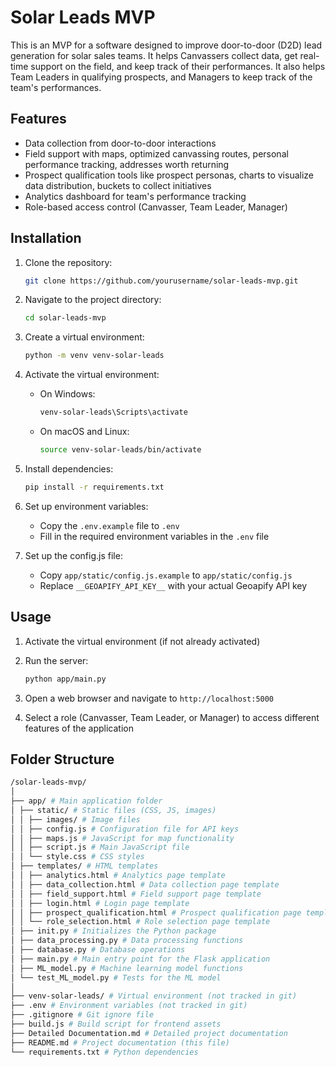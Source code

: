 # Solar Leads MVP

This is an MVP for a software designed to improve door-to-door (D2D) lead generation for solar sales teams. It helps Canvassers collect data, get real-time support on the field, and keep track of their performances. It also helps Team Leaders in qualifying prospects, and Managers to keep track of the team's performances.

## Features

- Data collection from door-to-door interactions
- Field support with maps, optimized canvassing routes, personal performance tracking, addresses worth returning
- Prospect qualification tools like prospect personas, charts to visualize data distribution, buckets to collect initiatives
- Analytics dashboard for team's performance tracking
- Role-based access control (Canvasser, Team Leader, Manager)

## Installation

1. Clone the repository:
   ```bash
   git clone https://github.com/yourusername/solar-leads-mvp.git
   ```

2. Navigate to the project directory:
   ```bash
   cd solar-leads-mvp
   ```

3. Create a virtual environment:
   ```bash
   python -m venv venv-solar-leads
   ```

4. Activate the virtual environment:
   - On Windows:
     ```bash
     venv-solar-leads\Scripts\activate
     ```
   - On macOS and Linux:
     ```bash
     source venv-solar-leads/bin/activate
     ```

5. Install dependencies:
   ```bash
   pip install -r requirements.txt
   ```

6. Set up environment variables:
   - Copy the `.env.example` file to `.env`
   - Fill in the required environment variables in the `.env` file

7. Set up the config.js file:
   - Copy `app/static/config.js.example` to `app/static/config.js`
   - Replace `__GEOAPIFY_API_KEY__` with your actual Geoapify API key

## Usage

1. Activate the virtual environment (if not already activated)

2. Run the server:
   ```bash
   python app/main.py
   ```

3. Open a web browser and navigate to `http://localhost:5000`

4. Select a role (Canvasser, Team Leader, or Manager) to access different features of the application

## Folder Structure
```bash
/solar-leads-mvp/
│
├── app/ # Main application folder
│ ├── static/ # Static files (CSS, JS, images)
│ │ ├── images/ # Image files
│ │ ├── config.js # Configuration file for API keys
│ │ ├── maps.js # JavaScript for map functionality
│ │ ├── script.js # Main JavaScript file
│ │ └── style.css # CSS styles
│ ├── templates/ # HTML templates
│ │ ├── analytics.html # Analytics page template
│ │ ├── data_collection.html # Data collection page template
│ │ ├── field_support.html # Field support page template
│ │ ├── login.html # Login page template
│ │ ├── prospect_qualification.html # Prospect qualification page template
│ │ └── role_selection.html # Role selection page template
│ ├── init.py # Initializes the Python package
│ ├── data_processing.py # Data processing functions
│ ├── database.py # Database operations
│ ├── main.py # Main entry point for the Flask application
│ ├── ML_model.py # Machine learning model functions
│ └── test_ML_model.py # Tests for the ML model
│
├── venv-solar-leads/ # Virtual environment (not tracked in git)
├── .env # Environment variables (not tracked in git)
├── .gitignore # Git ignore file
├── build.js # Build script for frontend assets
├── Detailed Documentation.md # Detailed project documentation
├── README.md # Project documentation (this file)
└── requirements.txt # Python dependencies
```